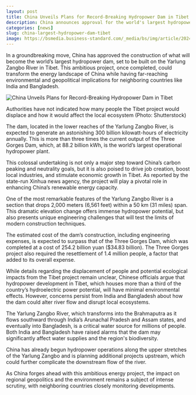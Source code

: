 ```yaml
---
layout: post
title: China Unveils Plans for Record-Breaking Hydropower Dam in Tibet
description: China announces approval for the world's largest hydropower dam on the Yarlung Zangbo River, a project with massive potential for power generation and regional impacts.
categories: [news]
slug: china-largest-hydropower-dam-tibet
image: https://bsmedia.business-standard.com/_media/bs/img/article/2024-09/19/full/1726735106-5658.jpg?im=FeatureCrop,size=(826,465)
---
```


In a groundbreaking move, China has approved the construction of what will become the world’s largest hydropower dam, set to be built on the Yarlung Zangbo River in Tibet. This ambitious project, once completed, could transform the energy landscape of China while having far-reaching environmental and geopolitical implications for neighboring countries like India and Bangladesh.

![China Unveils Plans for Record-Breaking Hydropower Dam in Tibet](https://bsmedia.business-standard.com/_media/bs/img/article/2024-09/19/full/1726735106-5658.jpg?im=FeatureCrop,size=(826,465) "China Unveils Plans for Record-Breaking Hydropower Dam in Tibet")
<figcaption>Authorities have not indicated how many people the Tibet project would displace and how it would affect the local ecosystem (Photo: Shutterstock)</figcaption> 

The dam, located in the lower reaches of the Yarlung Zangbo River, is expected to generate an astonishing 300 billion kilowatt-hours of electricity annually. This is more than three times the current output of the Three Gorges Dam, which, at 88.2 billion kWh, is the world’s largest operational hydropower plant.

This colossal undertaking is not only a major step toward China’s carbon peaking and neutrality goals, but it is also poised to drive job creation, boost local industries, and stimulate economic growth in Tibet. As reported by the state-run Xinhua news agency, the project will play a pivotal role in enhancing China’s renewable energy capacity.

One of the most remarkable features of the Yarlung Zangbo River is a section that drops 2,000 meters (6,561 feet) within a 50 km (31 miles) span. This dramatic elevation change offers immense hydropower potential, but also presents unique engineering challenges that will test the limits of modern construction techniques.

The estimated cost of the dam’s construction, including engineering expenses, is expected to surpass that of the Three Gorges Dam, which was completed at a cost of 254.2 billion yuan ($34.83 billion). The Three Gorges project also required the resettlement of 1.4 million people, a factor that added to its overall expense.

While details regarding the displacement of people and potential ecological impacts from the Tibet project remain unclear, Chinese officials argue that hydropower development in Tibet, which houses more than a third of the country’s hydroelectric power potential, will have minimal environmental effects. However, concerns persist from India and Bangladesh about how the dam could alter river flow and disrupt local ecosystems.

The Yarlung Zangbo River, which transforms into the Brahmaputra as it flows southward through India’s Arunachal Pradesh and Assam states, and eventually into Bangladesh, is a critical water source for millions of people. Both India and Bangladesh have raised alarms that the dam may significantly affect water supplies and the region's biodiversity.

China has already begun hydropower operations along the upper stretches of the Yarlung Zangbo and is planning additional projects upstream, which could further complicate the downstream flow of the river.

As China forges ahead with this ambitious energy project, the impact on regional geopolitics and the environment remains a subject of intense scrutiny, with neighboring countries closely monitoring developments.
